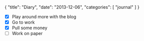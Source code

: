 {
  "title": "Diary",
  "date": "2013-12-06",
  "categories": [
  "journal"
  ]
}

- [x] Play around more with the blog
- [x] Go to work
- [x] Pull some money
- [ ] Work on paper
